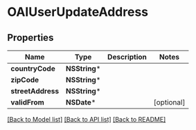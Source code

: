 # OAIUserUpdateAddress

## Properties
Name | Type | Description | Notes
------------ | ------------- | ------------- | -------------
**countryCode** | **NSString*** |  | 
**zipCode** | **NSString*** |  | 
**streetAddress** | **NSString*** |  | 
**validFrom** | **NSDate*** |  | [optional] 

[[Back to Model list]](../README.md#documentation-for-models) [[Back to API list]](../README.md#documentation-for-api-endpoints) [[Back to README]](../README.md)


